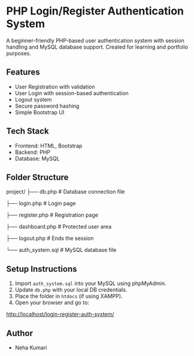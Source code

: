 #  PHP Login/Register Authentication System

A beginner-friendly PHP-based user authentication system with session handling and MySQL database support. Created for learning and portfolio purposes.

##  Features

-  User Registration with validation
-  User Login with session-based authentication
-  Logout system
-  Secure password hashing
-  Simple Bootstrap UI

##  Tech Stack

- Frontend: HTML, Bootstrap
- Backend: PHP
- Database: MySQL

##  Folder Structure

project/
├── db.php             # Database connection file

├── login.php          # Login page

├── register.php       # Registration page

├── dashboard.php      # Protected user area

├── logout.php         # Ends the session

└── auth\_system.sql    # MySQL database file

##  Setup Instructions

1. Import `auth_system.sql` into your MySQL using phpMyAdmin.
2. Update `db.php` with your local DB credentials.
3. Place the folder in `htdocs` (if using XAMPP).
4. Open your browser and go to:

[http://localhost/login-register-auth-system/](http://localhost/login-register-auth-system/)


##  Author

- Neha Kumari

